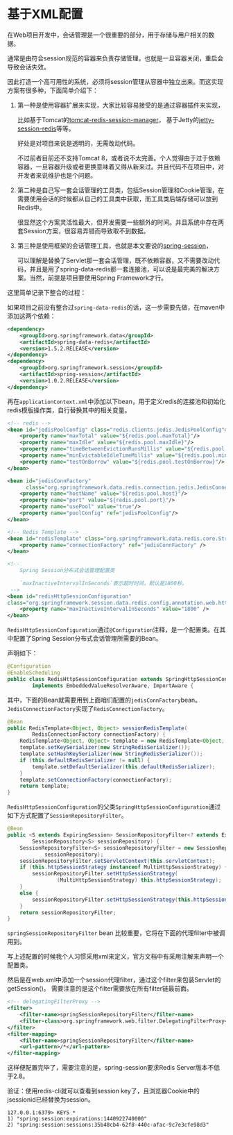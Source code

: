 # 基于XML配置

在Web项目开发中，会话管理是一个很重要的部分，用于存储与用户相关的数据。

通常是由符合session规范的容器来负责存储管理，也就是一旦容器关闭，重启会导致会话失效。

因此打造一个高可用性的系统，必须将session管理从容器中独立出来。而这实现方案有很多种，下面简单介绍下：

1. 第一种是使用容器扩展来实现，大家比较容易接受的是通过容器插件来实现，

    比如基于Tomcat的[tomcat-redis-session-manager](https://github.com/jcoleman/tomcat-redis-session-manager)，
    基于Jetty的[jetty-session-redis](https://github.com/Ovea/jetty-session-redis)等等。
    
    好处是对项目来说是透明的，无需改动代码。
    
    不过前者目前还不支持Tomcat 8，或者说不太完善。个人觉得由于过于依赖容器，一旦容器升级或者更换意味着又得从新来过。并且代码不在项目中，对开发者来说维护也是个问题。

2. 第二种是自己写一套会话管理的工具类，包括Session管理和Cookie管理，在需要使用会话的时候都从自己的工具类中获取，而工具类后端存储可以放到Redis中。

    很显然这个方案灵活性最大，但开发需要一些额外的时间。并且系统中存在两套Session方案，很容易弄错而导致取不到数据。
    
3. 第三种是使用框架的会话管理工具，也就是本文要说的[spring-session](http://docs.spring.io/spring-session/docs/current/reference/html5/)，
    
    可以理解是替换了Servlet那一套会话管理，既不依赖容器，又不需要改动代码，并且是用了spring-data-redis那一套连接池，可以说是最完美的解决方案。当然，前提是项目要使用Spring Framework才行。
    
这里简单记录下整合的过程：

如果项目之前没有整合过`spring-data-redis`的话，这一步需要先做，在maven中添加这两个依赖：

```xml
<dependency>
    <groupId>org.springframework.data</groupId>
    <artifactId>spring-data-redis</artifactId>
    <version>1.5.2.RELEASE</version>
</dependency>
<dependency>
    <groupId>org.springframework.session</groupId>
    <artifactId>spring-session</artifactId>
    <version>1.0.2.RELEASE</version>
</dependency>
```

再在`applicationContext.xml`中添加以下bean，用于定义redis的连接池和初始化redis模版操作类，自行替换其中的相关变量。

```xml
<!-- redis -->
<bean id="jedisPoolConfig" class="redis.clients.jedis.JedisPoolConfig">
    <property name="maxTotal" value="${redis.pool.maxTotal}"/>
    <property name="maxIdle" value="${redis.pool.maxIdle}"/>
    <property name="timeBetweenEvictionRunsMillis" value="${redis.pool.timeBetweenEvictionRunsMillis}"/>
    <property name="minEvictableIdleTimeMillis" value="${redis.pool.minEvictableIdleTimeMillis}"/>
    <property name="testOnBorrow" value="${redis.pool.testOnBorrow}"/>
</bean>

<bean id="jedisConnFactory"
      class="org.springframework.data.redis.connection.jedis.JedisConnectionFactory">
    <property name="hostName" value="${redis.pool.host}"/>
    <property name="port" value="${redis.pool.port}"/>
    <property name="usePool" value="true"/>
    <property name="poolConfig" ref="jedisPoolConfig"/>
</bean>

<!-- Redis Template -->
<bean id="redisTemplate" class="org.springframework.data.redis.core.StringRedisTemplate">
    <property name="connectionFactory" ref="jedisConnFactory" />
</bean>

<!--
    Spring Session分布式会话管理配置类
    
    `maxInactiveIntervalInSeconds`表示超时时间，默认是1800秒。
 -->
<bean id="redisHttpSessionConfiguration"
class="org.springframework.session.data.redis.config.annotation.web.http.RedisHttpSessionConfiguration">
    <property name="maxInactiveIntervalInSeconds" value="1800" />
</bean>
```

`RedisHttpSessionConfiguration`通过`@Configuration`注释，是一个配置类。在其中配置了Spring Session分布式会话管理所需要的Bean。

声明如下：

```java
@Configuration
@EnableScheduling
public class RedisHttpSessionConfiguration extends SpringHttpSessionConfiguration
		implements EmbeddedValueResolverAware, ImportAware {
```

其中，下面的Bean就需要用到上面咱们配置的`jedisConnFactory`bean。`JedisConnectionFactory`实现了`RedisConnectionFactory`。

```java
@Bean
public RedisTemplate<Object, Object> sessionRedisTemplate(
        RedisConnectionFactory connectionFactory) {
    RedisTemplate<Object, Object> template = new RedisTemplate<Object, Object>();
    template.setKeySerializer(new StringRedisSerializer());
    template.setHashKeySerializer(new StringRedisSerializer());
    if (this.defaultRedisSerializer != null) {
        template.setDefaultSerializer(this.defaultRedisSerializer);
    }
    template.setConnectionFactory(connectionFactory);
    return template;
}
```

`RedisHttpSessionConfiguration`的父类`SpringHttpSessionConfiguration`通过如下方式配置了`SessionRepositoryFilter`。

```java
@Bean
public <S extends ExpiringSession> SessionRepositoryFilter<? extends ExpiringSession> springSessionRepositoryFilter(
        SessionRepository<S> sessionRepository) {
    SessionRepositoryFilter<S> sessionRepositoryFilter = new SessionRepositoryFilter<S>(
            sessionRepository);
    sessionRepositoryFilter.setServletContext(this.servletContext);
    if (this.httpSessionStrategy instanceof MultiHttpSessionStrategy) {
        sessionRepositoryFilter.setHttpSessionStrategy(
                (MultiHttpSessionStrategy) this.httpSessionStrategy);
    }
    else {
        sessionRepositoryFilter.setHttpSessionStrategy(this.httpSessionStrategy);
    }
    return sessionRepositoryFilter;
}
```

`springSessionRepositoryFilter` bean 比较重要，它将在下面的代理filter中被调用到。

写上述配置的时候我个人习惯采用xml来定义，官方文档中有采用注解来声明一个配置类。

然后是在web.xml中添加一个session代理filter，通过这个filter来包装Servlet的getSession()。
需要注意的是这个filter需要放在所有filter链最前面。

```xml
<!-- delegatingFilterProxy -->
<filter>
    <filter-name>springSessionRepositoryFilter</filter-name>
    <filter-class>org.springframework.web.filter.DelegatingFilterProxy</filter-class>
</filter>
<filter-mapping>
    <filter-name>springSessionRepositoryFilter</filter-name>
    <url-pattern>/*</url-pattern>
</filter-mapping>
```

这样便配置完毕了，需要注意的是，spring-session要求Redis Server版本不低于2.8。

验证：使用redis-cli就可以查看到session key了，且浏览器Cookie中的jsessionid已经替换为session。

```text
127.0.0.1:6379> KEYS *
1) "spring:session:expirations:1440922740000"
2) "spring:session:sessions:35b48cb4-62f8-440c-afac-9c7e3cfe98d3"
```








